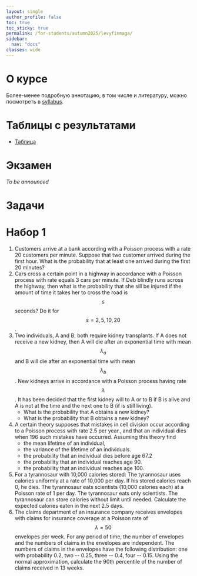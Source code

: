 ```yaml
---
layout: single
author_profile: false
toc: true
toc_sticky: true
permalink: /for-students/autumn2025/levyfinmaga/
sidebar:
  nav: "docs"
classes: wide
---
```


<script type="text/javascript" async
  src="https://cdn.mathjax.org/mathjax/latest/MathJax.js?config=TeX-MML-AM_CHTML">
</script>

# О курсе

Более-менее подробную аннотацию, в том числе и литературу, можно посмотреть в [syllabus](/assets/files/2025_autumn_levyandfincace_syllabus.pdf).

# Таблицы с результатами

 - [Таблица](https://docs.google.com/spreadsheets/d/1N_A7CWGnibztw2wLtMZh0xZueY5lxIvuVI43B1VKekE/)

# Экзамен

*To be announced* 

# Задачи

# Набор 1

1. Customers arrive at a bank according with a Poisson process with a rate 20
customers per minute. Suppose that two customer arrived during the first hour. What is the
probability that at least one arrived during the first 20 minutes?
2. Cars cross a certain point in a highway in accordance with a Poisson process
with rate equals 3 cars per minute. If Deb blindly runs across the highway, then what is the
probability that she sill be injured if the amount of time it takes her to cross the road is $$s$$
seconds? Do it for $$s = 2, 5, 10, 20$$.
3. Two individuals, A and B, both require kidney transplants. If A does not
receive a new kidney, then A will die after an exponential time with mean $$\lambda_a$$ and B will die
after an exponential time with mean  $$\lambda_b$$. New kidneys arrive in accordance with a Poisson
process having rate  $$\lambda$$. It has been decided that the first kidney will to A or to B if B is alive
and A is not at the time and the next one to B (if is still living).
    - What is the probability that A obtains a new kidney?
    - What is the probability that B obtains a new kidney?
4. A certain theory supposes that mistakes in cell division occur according to a
Poisson process with rate 2.5 per year., and that an individual dies when 196 such mistakes
have occurred. Assuming this theory find
    - the mean lifetime of an individual,
    - the variance of the lifetime of an individuals.
    - the probability that an individual dies before age 67.2
    - the probability that an individual reaches age 90.
    - the probability that an individual reaches age 100.
5. For a tyrannosaur with 10,000 calories stored:
The tyrannosaur uses calories uniformly at a rate of 10,000 per day. If his stored calories
reach 0, he dies. The tyrannosaur eats scientists (10,000 calories each) at a Poisson rate of 1 per day.
The tyrannosaur eats only scientists. The tyrannosaur can store calories without limit until needed.
Calculate the expected calories eaten in the next 2.5 days.
6. The claims department of an insurance company
receives envelopes with claims for insurance coverage at a Poisson rate of $$\lambda = 50$$ envelopes
per week. For any period of time, the number of envelopes and the numbers of claims in
the envelopes are independent. The numbers of claims in the envelopes have the following
distribution: one with probability 0.2, two -- 0.25, three -- 0.4, four -- 0.15. Using the normal approximation, calculate the 90th percentile of the number of claims
received in 13 weeks.